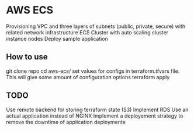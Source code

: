 # AWS ECS

Provisioning VPC and three layers of subnets (public, private, secure) with related network infrastructure
ECS Cluster with auto scaling cluster instance nodes
Deploy sample application


## How to use

git clone repo
cd aws-ecs/
set values for configs in terraform.tfvars file. This will give some amount of configuration options
terraform apply
 

## TODO

Use remote backend for storing terraform state (S3)
Implement RDS
Use an actual application instead of NGINX
Implement a deployement strategy to remove the downtime of application deployments

